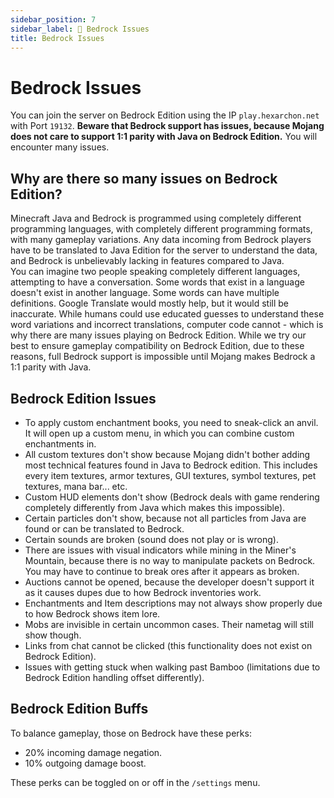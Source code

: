 ```yaml
---
sidebar_position: 7
sidebar_label: 📱 Bedrock Issues
title: Bedrock Issues
---
```


# Bedrock Issues
You can join the server on Bedrock Edition using the IP `play.hexarchon.net` with Port `19132`. **Beware that Bedrock support has issues, because Mojang does not care to support 1:1 parity with Java on Bedrock Edition.** You will encounter many issues.

## Why are there so many issues on Bedrock Edition?
Minecraft Java and Bedrock is programmed using completely different programming languages, with completely different programming formats, with many gameplay variations. Any data incoming from Bedrock players have to be translated to Java Edition for the server to understand the data, and Bedrock is unbelievably lacking in features compared to Java.
 <br />
You can imagine two people speaking completely different languages, attempting to have a conversation. Some words that exist in a language doesn't exist in another language. Some words can have multiple definitions. Google Translate would mostly help, but it would still be inaccurate. While humans could use educated guesses to understand these word variations and incorrect translations, computer code cannot - which is why there are many issues playing on Bedrock Edition. While we try our best to ensure gameplay compatibility on Bedrock Edition, due to these reasons, full Bedrock support is impossible until Mojang makes Bedrock a 1:1 parity with Java. <br />

## Bedrock Edition Issues
* To apply custom enchantment books, you need to sneak-click an anvil. It will open up a custom menu, in which you can combine custom enchantments in.
* All custom textures don't show because Mojang didn't bother adding most technical features found in Java to Bedrock edition. This includes every item textures, armor textures, GUI textures, symbol textures, pet textures, mana bar... etc.
* Custom HUD elements don't show (Bedrock deals with game rendering completely differently from Java which makes this impossible).
* Certain particles don't show, because not all particles from Java are found or can be translated to Bedrock.
* Certain sounds are broken (sound does not play or is wrong).
* There are issues with visual indicators while mining in the Miner's Mountain, because there is no way to manipulate packets on Bedrock. You may have to continue to break ores after it appears as broken.
* Auctions cannot be opened, because the developer doesn't support it as it causes dupes due to how Bedrock inventories work.
* Enchantments and Item descriptions may not always show properly due to how Bedrock shows item lore.
* Mobs are invisible in certain uncommon cases. Their nametag will still show though.
* Links from chat cannot be clicked (this functionality does not exist on Bedrock Edition).
* Issues with getting stuck when walking past Bamboo (limitations due to Bedrock Edition handling offset differently).

## Bedrock Edition Buffs
To balance gameplay, those on Bedrock have these perks:
- 20% incoming damage negation.
- 10% outgoing damage boost.

These perks can be toggled on or off in the `/settings` menu.